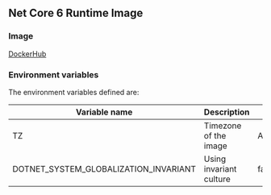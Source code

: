 ## Net Core 6 Runtime Image

### Image

[DockerHub](https://hub.docker.com/repository/docker/innovabitpe/net6runtime)

### Environment variables

The environment variables defined are:

| Variable name | Description | Default Value
|---|---|---|
|TZ|Timezone of the image|America/New_York|
|DOTNET_SYSTEM_GLOBALIZATION_INVARIANT|Using invariant culture|false|